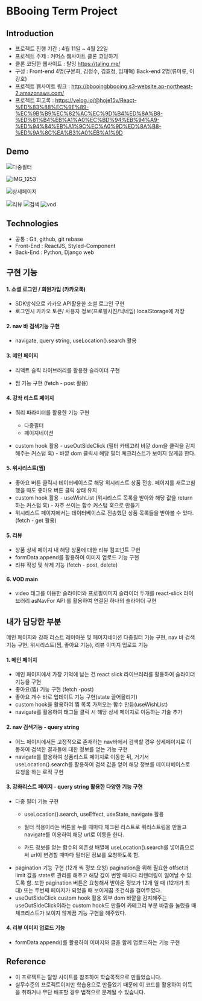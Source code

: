 <h1>BBooing Term Project</h1>
<h2>Introduction</h2>


* 프로젝트 진행 기간 : 4월 11일 ~ 4월 22일
* 프로젝트 주제 : 커머스 웹사이트 클론 코딩하기 
* 클론 코딩한 웹사이트 : 탈잉 https://taling.me/
* 구성 : Front-end 4명(구본희, 김정수, 김효정, 임재혁) Back-end 2명(류미류, 이강호)
* 프로젝트 웹사이트 링크 : http://bbooingbbooing.s3-website.ap-northeast-2.amazonaws.com/
* 프로젝트 회고록 : https://velog.io/@hoje15v/React-%ED%83%88%EC%9E%89-%EC%9B%B9%EC%82%AC%EC%9D%B4%ED%8A%B8-%ED%81%B4%EB%A1%A0%EC%BD%94%EB%94%A9-%ED%94%84%EB%A1%9C%EC%A0%9D%ED%8A%B8-%ED%9A%8C%EA%B3%A0%EB%A1%9D


<h2>Demo</h2>

![다중필터](https://user-images.githubusercontent.com/90507720/164960426-2560f9c1-da25-4a5b-8999-cfd90e8b2bd0.gif)


![IMG_1253](https://user-images.githubusercontent.com/90507720/164960399-29d11671-2b7c-46a5-87e9-32f4d86332c2.jpg)

![상세페이지](https://user-images.githubusercontent.com/90507720/164960411-311e1206-3585-43a0-869c-9ca2b72c30fe.gif)


![리뷰](https://user-images.githubusercontent.com/90507720/164960414-e033959a-d3a9-421f-ade2-5b629cf8a003.gif)
![검색](https://user-images.githubusercontent.com/90507720/164960417-7355de31-7175-4d78-b305-f4c2f6ae91a1.gif)
![vod](https://user-images.githubusercontent.com/90507720/164960447-d3ebcaef-a017-4969-b352-a5a89ffcf30c.gif)

<h2>Technologies</h2>

* 공통 : Git, github, git rebase 
* Front-End : ReactJS, Styled-Component
* Back-End : Python, Django web

<h2>구현 기능</h2>

#### 1. 소셜 로그인 / 회원가입 (카카오톡) 

- SDK방식으로 카카오 API활용한 소셜 로그인 구현
- 로그인시 카카오 토큰/ 사용자 정보(프로필사진/닉네임) localStorage에 저장


#### 2. nav 바 검색기능 구현
- navigate, query string, useLocation().search 활용 

#### 3. 메인 페이지 

- 리액트 슬릭 라이브러리를 
활용한 슬라이더 구현

- 찜 기능 구현
(fetch - post 활용)


#### 4. 강좌 리스트 페이지 

- 쿼리 파라미터를 활용한 기능 구현 
    - 다중필터
    - 페이지네이션

- custom hook 활용 - useOutSideClick (필터 카테고리 바깥 dom을 클릭을 감지해주는 커스텀 훅) - 바깥 dom 클릭시 해당 필터 체크리스트가 보이지 않게끔 한다. 

#### 5. 위시리스트(찜)

- 좋아요 버튼 클릭시 데이터베이스로 해당 위시리스트 상품 전송. 페이지를 새로고침 했을 때도 좋아요 버튼 클릭 상태 유지
- custom hook 활용 - useWishList (위시리스트 목록을 받아와 해당 값을 return하는 커스텀 훅)  - 자주 쓰이는 함수 커스텀 훅으로 만들기
- 위시리스트 페이지에서는 데이터베이스로 전송했던 상품 목록들을 받아볼 수 있다. (fetch - get 활용)

#### 5. 리뷰

- 상품 상세 페이지 내 해당 상품에 대한 리뷰 컴포넌트 구현
- formData.append를 활용하여 이미지 업로드 기능 구현 
- 리뷰 작성 및 삭제 기능 (fetch - post, delete)

#### 6. VOD main 
- video 태그를 이용한 슬라이더와 프로필이미지 슬라이더 두개를 react-slick 라이브러리 asNavFor API 를 활용하여 연결된 하나의 슬라이더 구현

<h2>내가 담당한 부분</h2>
메인 페이지와 강좌 리스트 레이아웃 및 페이지네이션 다중필터 기능 구현, nav 바 검색기능 구현, 위시리스트(찜, 좋아요 기능), 리뷰 이미지 업로드 기능

#### 1. 메인 페이지
- 메인 페이지에서 가장 기억에 남는 건 react slick 라이브러리를 활용하여 슬라이더 기능을 구현
- 좋아요(찜) 기능 구현 (fetch -post)
- 좋아요 개수 바로 업데이트 기능 구현(state 끌어올리기)
- custom hook을 활용하여 찜 목록 가져오는 함수 만듬(useWishList)
- navigate를 활용하여 태그들 클릭 시 해당 상세 페이지로 이동하는 기술 추가 

#### 2. nav 검색기능 - query string 
- 어느 페이지에서든 고정적으로 존재하는 nav바에서 검색할 경우 상세페이지로 이동하여 검색한 결과들에 대한 정보를 얻는 기능 구현
- navigate를 활용하여 상품리스트 페이지로 이동한 뒤, 거기서 useLocation().search를 활용하여 검색 값을 얻어 해당 정보를 데이터베이스로 요청을 하는 로직 구현 

#### 3. 강좌리스트 페이지 - query string 활용한 다양한 기능 구현
- 다중 필터 기능 구현 
   - useLocation().search, useEffect, useState, navigate 활용

   - 필터 적용이라는 버튼을 누를 때마다 체크된 리스트로 쿼리스트링을 만들고 navigate를 이용하여 해당 url로 이동을 한다. 
   - 카드 정보를 얻는 함수의 의존성 배열에 useLocation().search를 넣어줌으로써 url이 변경할 때마다 필터된 정보를 요청하도록 함. <br />
- pagination 기능 구현 (12개 씩 정보 요청)
pagination을 위해 필요한 offset과 limit 값을 state로 관리를 해주고 해당 값이 변할 때마다 리렌더링이 일어날 수 있도록 함.
또한 pagination 버튼은 요청해서 받아온 정보가 12개 일 때 (12개가 최대) 또는 두번째 페이지가 되었을 때 보이게끔 조건식을 걸어두었다. <br />
- useOutSideClick custom hook 활용 
외부 dom 바깥을 감지해주는 useOutSideClick이라는 custom hook도 만들어 카테고리 부분 바깥을 눌렀을 때 체크리스트가 보이지 않게끔 기능 구현을 해주었다.

#### 4. 리뷰 이미지 업로드 기능 
- formData.append()를 활용하여 이미지와 글을 함께 업로드하는 기능 구현
<h2>Reference</h2>

* 이 프로젝트는 탈잉 사이트를 참조하여 학습목적으로 만들었습니다.
* 실무수준의 프로젝트이지만 학습용으로 만들었기 때문에 이 코드를 활용하여 이득을 취하거나 무단 배포할 경우 법적으로 문제될 수 있습니다. 


